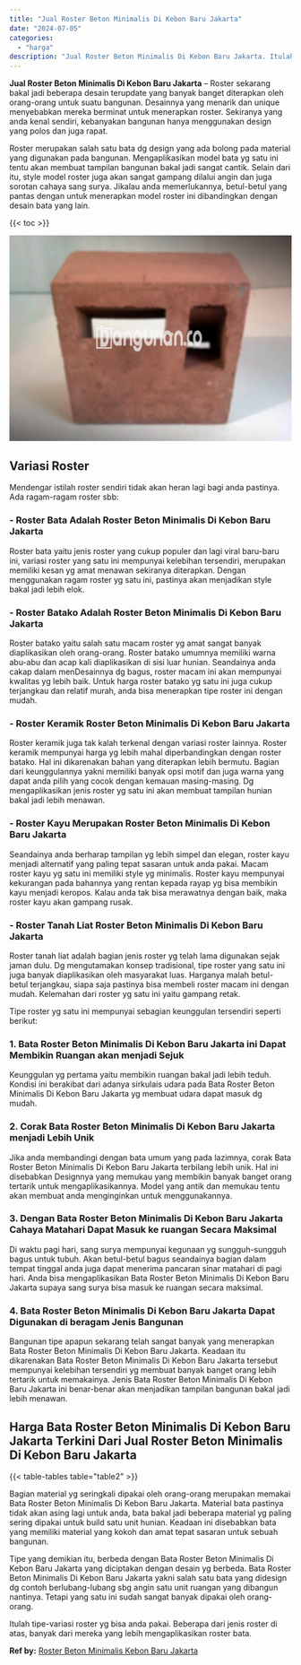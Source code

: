 ```yaml
---
title: "Jual Roster Beton Minimalis Di Kebon Baru Jakarta"
date: "2024-07-05"
categories: 
  - "harga"
description: "Jual Roster Beton Minimalis Di Kebon Baru Jakarta. Itulah tipe-variasi roster yg bisa anda pakai. Beberapa dari jenis roster di atas, banyak dari mereka yang..."
---
```


**Jual Roster Beton Minimalis Di Kebon Baru Jakarta** – Roster sekarang bakal jadi beberapa desain terupdate yang banyak banget diterapkan oleh orang-orang untuk suatu bangunan. Desainnya yang menarik dan unique menyebabkan mereka berminat untuk menerapkan roster. Sekiranya yang anda kenal sendiri, kebanyakan bangunan hanya menggunakan design yang polos dan juga rapat.

Roster merupakan salah satu bata dg design yang ada bolong pada material yang digunakan pada bangunan. Mengaplikasikan model bata yg satu ini tentu akan membuat tampilan bangunan bakal jadi sangat cantik. Selain dari itu, style model roster juga akan sangat gampang dilalui angin dan juga sorotan cahaya sang surya. Jikalau anda memerlukannya, betul-betul yang pantas dengan untuk menerapkan model roster ini dibandingkan dengan desain bata yang lain.

{{< toc >}}

![Jual Roster Beton Minimalis Di Kebon Baru Jakarta](/images/bata-roster-minimalis-32.png)

## Variasi Roster

Mendengar istilah roster sendiri tidak akan heran lagi bagi anda pastinya. Ada ragam-ragam roster sbb:

### \- Roster Bata Adalah Roster Beton Minimalis Di Kebon Baru Jakarta

Roster bata yaitu jenis roster yang cukup populer dan lagi viral baru-baru ini, variasi roster yang satu ini mempunyai kelebihan tersendiri, merupakan memiliki kesan yg amat menawan sekiranya diterapkan. Dengan menggunakan ragam roster yg satu ini, pastinya akan menjadikan style bakal jadi lebih elok.

### \- Roster Batako Adalah Roster Beton Minimalis Di Kebon Baru Jakarta

Roster batako yaitu salah satu macam roster yg amat sangat banyak diaplikasikan oleh orang-orang. Roster batako umumnya memiliki warna abu-abu dan acap kali diaplikasikan di sisi luar hunian. Seandainya anda cakap dalam menDesainnya dg bagus, roster macam ini akan mempunyai kwalitas yg lebih baik. Untuk harga roster batako yg satu ini juga cukup terjangkau dan relatif murah, anda bisa menerapkan tipe roster ini dengan mudah.

### \- Roster Keramik Roster Beton Minimalis Di Kebon Baru Jakarta

Roster keramik juga tak kalah terkenal dengan variasi roster lainnya. Roster keramik mempunyai harga yg lebih mahal diperbandingkan dengan roster batako. Hal ini dikarenakan bahan yang diterapkan lebih bermutu. Bagian dari keunggulannya yakni memiliki banyak opsi motif dan juga warna yang dapat anda pilih yang cocok dengan kemauan masing-masing. Dg mengaplikasikan jenis roster yg satu ini akan membuat tampilan hunian bakal jadi lebih menawan.

### \- Roster Kayu Merupakan Roster Beton Minimalis Di Kebon Baru Jakarta

Seandainya anda berharap tampilan yg lebih simpel dan elegan, roster kayu menjadi alternatif yang paling tepat sasaran untuk anda pakai. Macam roster kayu yg satu ini memiliki style yg minimalis. Roster kayu mempunyai kekurangan pada bahannya yang rentan kepada rayap yg bisa membikin kayu menjadi keropos. Kalau anda tak bisa merawatnya dengan baik, maka roster kayu akan gampang rusak.

### \- Roster Tanah Liat Roster Beton Minimalis Di Kebon Baru Jakarta

Roster tanah liat adalah bagian jenis roster yg telah lama digunakan sejak jaman dulu. Dg mengutamakan konsep tradisional, tipe roster yang satu ini juga banyak diaplikasikan oleh masyarakat luas. Harganya malah betul-betul terjangkau, siapa saja pastinya bisa membeli roster macam ini dengan mudah. Kelemahan dari roster yg satu ini yaitu gampang retak.

Tipe roster yg satu ini mempunyai sebagian keunggulan tersendiri seperti berikut:

### 1\. Bata Roster Beton Minimalis Di Kebon Baru Jakarta ini Dapat Membikin Ruangan akan menjadi Sejuk

Keunggulan yg pertama yaitu membikin ruangan bakal jadi lebih teduh. Kondisi ini berakibat dari adanya sirkulais udara pada Bata Roster Beton Minimalis Di Kebon Baru Jakarta yg membuat udara dapat masuk dg mudah.

### 2\. Corak Bata Roster Beton Minimalis Di Kebon Baru Jakarta menjadi Lebih Unik

Jika anda membandingi dengan bata umum yang pada lazimnya, corak Bata Roster Beton Minimalis Di Kebon Baru Jakarta terbilang lebih unik. Hal ini disebabkan Designnya yang memukau yang membikin banyak banget orang tertarik untuk mengaplikasikannya. Model yang antik dan memukau tentu akan membuat anda menginginkan untuk menggunakannya.

### 3\. Dengan Bata Roster Beton Minimalis Di Kebon Baru Jakarta Cahaya Matahari Dapat Masuk ke ruangan Secara Maksimal

Di waktu pagi hari, sang surya mempunyai kegunaan yg sungguh-sungguh bagus untuk tubuh. Akan betul-betul bagus seandainya bagian dalam tempat tinggal anda juga dapat menerima pancaran sinar matahari di pagi hari. Anda bisa mengaplikasikan Bata Roster Beton Minimalis Di Kebon Baru Jakarta supaya sang surya bisa masuk ke ruangan secara maksimal.

### 4\. Bata Roster Beton Minimalis Di Kebon Baru Jakarta Dapat Digunakan di beragam Jenis Bangunan

Bangunan tipe apapun sekarang telah sangat banyak yang menerapkan Bata Roster Beton Minimalis Di Kebon Baru Jakarta. Keadaan itu dikarenakan Bata Roster Beton Minimalis Di Kebon Baru Jakarta tersebut mempunyai kelebihan tersendiri yg membuat banyak banget orang lebih tertarik untuk memakainya. Jenis Bata Roster Beton Minimalis Di Kebon Baru Jakarta ini benar-benar akan menjadikan tampilan bangunan bakal jadi lebih menawan.

## Harga Bata Roster Beton Minimalis Di Kebon Baru Jakarta Terkini Dari Jual Roster Beton Minimalis Di Kebon Baru Jakarta

{{< table-tables table="table2" >}}

Bagian material yg seringkali dipakai oleh orang-orang merupakan memakai Bata Roster Beton Minimalis Di Kebon Baru Jakarta. Material bata pastinya tidak akan asing lagi untuk anda, bata bakal jadi beberapa material yg paling sering dipakai untuk build satu unit hunian. Keadaan ini disebabkan bata yang memiliki material yang kokoh dan amat tepat sasaran untuk sebuah bangunan.

Tipe yang demikian itu, berbeda dengan Bata Roster Beton Minimalis Di Kebon Baru Jakarta yang diciptakan dengan desain yg berbeda. Bata Roster Beton Minimalis Di Kebon Baru Jakarta yakni salah satu bata yang didesign dg contoh berlubang-lubang sbg angin satu unit ruangan yang dibangun nantinya. Tetapi yang satu ini sudah sangat banyak dipakai oleh orang-orang.

Itulah tipe-variasi roster yg bisa anda pakai. Beberapa dari jenis roster di atas, banyak dari mereka yang lebih mengaplikasikan roster bata.

**Ref by:** [Roster Beton Minimalis Kebon Baru Jakarta](https://id.wikipedia.org/wiki/Roster)
